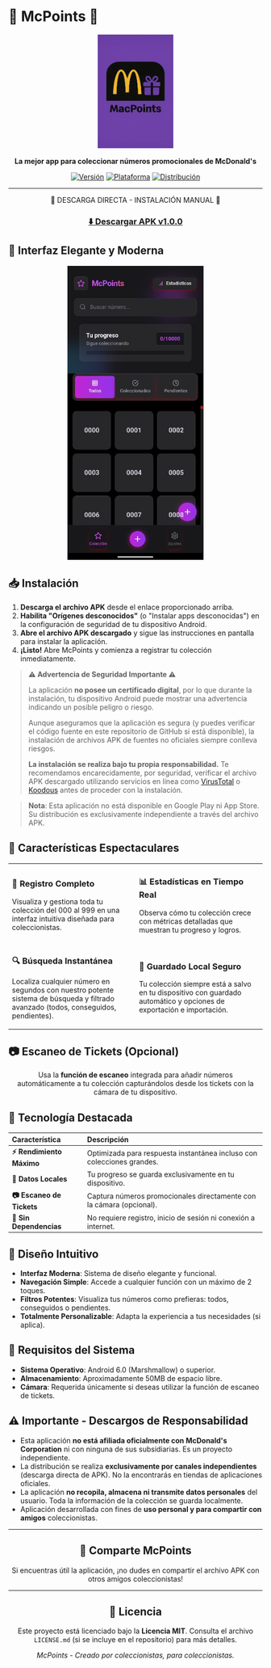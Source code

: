 # 🍟 McPoints 🍔

<div align="center">

<img src="Docs/images/Logo.webp" alt="McPoints" width="150">

**La mejor app para coleccionar números promocionales de McDonald's**

[![Versión](https://img.shields.io/badge/Versión-1.0.0-brightgreen.svg)](https://github.com/yourusername/mcpoints/releases/tag/v1.0.0)
[![Plataforma](https://img.shields.io/badge/Plataforma-Android-green.svg)](https://github.com/yourusername/mcpoints)
[![Distribución](https://img.shields.io/badge/Distribución-Independiente-orange.svg)](https://github.com/yourusername/mcpoints/releases)

---

</div>

<div align="center">

📱 DESCARGA DIRECTA - INSTALACIÓN MANUAL 📱

### [⬇️ Descargar APK v1.0.0](https://github.com/GabriLPDA22/mcpoints/releases/download/v1.0.0/mcpoints-v1.0.1.apk)

</div>

## 📱 Interfaz Elegante y Moderna

<div align="center">
  <kbd>
    <img src="Docs/images/ScreenShot.jpg" alt="McPoints Interface" width="270px">
  </kbd>
</div>

## 📥 Instalación

1.  **Descarga el archivo APK** desde el enlace proporcionado arriba.
2.  **Habilita "Orígenes desconocidos"** (o "Instalar apps desconocidas") en la configuración de seguridad de tu dispositivo Android.
3.  **Abre el archivo APK descargado** y sigue las instrucciones en pantalla para instalar la aplicación.
4.  **¡Listo!** Abre McPoints y comienza a registrar tu colección inmediatamente.

> **⚠️ Advertencia de Seguridad Importante ⚠️**
>
> La aplicación **no posee un certificado digital**, por lo que durante la instalación, tu dispositivo Android puede mostrar una advertencia indicando un posible peligro o riesgo.
>
> Aunque aseguramos que la aplicación es segura (y puedes verificar el código fuente en este repositorio de GitHub si está disponible), la instalación de archivos APK de fuentes no oficiales siempre conlleva riesgos.
>
> **La instalación se realiza bajo tu propia responsabilidad.** Te recomendamos encarecidamente, por seguridad, verificar el archivo APK descargado utilizando servicios en línea como [VirusTotal](https://www.virustotal.com/) o [Koodous](https://koodous.com/) antes de proceder con la instalación.

> **Nota**: Esta aplicación no está disponible en Google Play ni App Store. Su distribución es exclusivamente independiente a través del archivo APK.

## 🚀 Características Espectaculares

<table>
  <tr>
    <td width="50%">
      <h3>🎯 Registro Completo</h3>
      <p>Visualiza y gestiona toda tu colección del 000 al 999 en una interfaz intuitiva diseñada para coleccionistas.</p>
    </td>
    <td width="50%">
      <h3>📊 Estadísticas en Tiempo Real</h3>
      <p>Observa cómo tu colección crece con métricas detalladas que muestran tu progreso y logros.</p>
    </td>
  </tr>
  <tr>
    <td width="50%">
      <h3>🔍 Búsqueda Instantánea</h3>
      <p>Localiza cualquier número en segundos con nuestro potente sistema de búsqueda y filtrado avanzado (todos, conseguidos, pendientes).</p>
    </td>
    <td width="50%">
      <h3>💾 Guardado Local Seguro</h3>
      <p>Tu colección siempre está a salvo en tu dispositivo con guardado automático y opciones de exportación e importación.</p>
    </td>
  </tr>
</table>

## 📷 Escaneo de Tickets (Opcional)

<div align="center">

Usa la **función de escaneo** integrada para añadir números automáticamente a tu colección capturándolos desde los tickets con la cámara de tu dispositivo.

</div>

## 💎 Tecnología Destacada

<div align="center">

| Característica         | Descripción                                                          |
| :--------------------- | :------------------------------------------------------------------- |
| **⚡ Rendimiento Máximo** | Optimizada para respuesta instantánea incluso con colecciones grandes. |
| **🔄 Datos Locales** | Tu progreso se guarda exclusivamente en tu dispositivo.               |
| **📷 Escaneo de Tickets** | Captura números promocionales directamente con la cámara (opcional). |
| **💯 Sin Dependencias** | No requiere registro, inicio de sesión ni conexión a internet.       |

</div>

## 🎨 Diseño Intuitivo

-   **Interfaz Moderna**: Sistema de diseño elegante y funcional.
-   **Navegación Simple**: Accede a cualquier función con un máximo de 2 toques.
-   **Filtros Potentes**: Visualiza tus números como prefieras: todos, conseguidos o pendientes.
-   **Totalmente Personalizable**: Adapta la experiencia a tus necesidades (si aplica).

## 🔧 Requisitos del Sistema

-   **Sistema Operativo**: Android 6.0 (Marshmallow) o superior.
-   **Almacenamiento**: Aproximadamente 50MB de espacio libre.
-   **Cámara**: Requerida únicamente si deseas utilizar la función de escaneo de tickets.

## ⚠️ Importante - Descargos de Responsabilidad

-   Esta aplicación **no está afiliada oficialmente con McDonald's Corporation** ni con ninguna de sus subsidiarias. Es un proyecto independiente.
-   La distribución se realiza **exclusivamente por canales independientes** (descarga directa de APK). No la encontrarás en tiendas de aplicaciones oficiales.
-   La aplicación **no recopila, almacena ni transmite datos personales** del usuario. Toda la información de la colección se guarda localmente.
-   Aplicación desarrollada con fines de **uso personal y para compartir con amigos** coleccionistas.

<div align="center">

---

## 💫 Comparte McPoints

Si encuentras útil la aplicación, ¡no dudes en compartir el archivo APK con otros amigos coleccionistas!

---

## 📝 Licencia

Este proyecto está licenciado bajo la **Licencia MIT**. Consulta el archivo `LICENSE.md` (si se incluye en el repositorio) para más detalles.

*McPoints - Creado por coleccionistas, para coleccionistas.*

</div>
